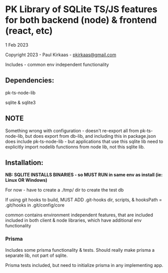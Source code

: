 # PK Library of SQLite TS/JS features for both backend (node) & frontend (react, etc)

1 Feb 2023

Copyright 2023 - Paul Kirkaas - pkirkaas@gmail.com

Includes - common env independent functionality

## Dependencies:

pk-ts-node-lib

sqlite & sqlite3

## NOTE

Something wrong with configuration - doesn't re-export all from pk-ts-node-lib, but does export from db-lib, and including this in package.json does include pk-ts-node-lib - but applications that use this sqlite lib need to explicitly import nodelib functionns from node lib, not this sqlite lib.


## Installation:

**NB: SQLITE INSTALLS BINARIES - so MUST RUN in same env as install (ie: Linux OR Windows)**

For now - have to create a ./tmp/ dir to create the test db

If using git hooks to build, MUST ADD .git-hooks dir, scripts, & hooksPath = .git/hooks in .git/config/core

common contains environment independent features, that are included included in both client & node libraries, which have additional env functionality

### Prisma

Includes some prisma functionality & tests. Should really make prisma a separate lib, not part of sqlite.

Prisma tests included, but need to initialize prisma in any implementing app.